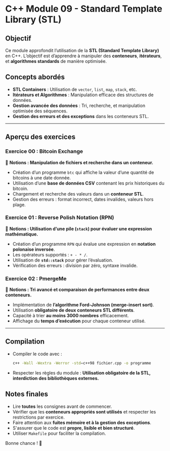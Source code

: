 # C++ Module 09 - Standard Template Library (STL)

## Objectif
Ce module approfondit l’utilisation de la **STL (Standard Template Library)** en C++. L’objectif est d’apprendre à manipuler des **conteneurs**, **itérateurs**, et **algorithmes standards** de manière optimisée.

## Concepts abordés
- **STL Containers** : Utilisation de `vector`, `list`, `map`, `stack`, etc.
- **Itérateurs et Algorithmes** : Manipulation efficace des structures de données.
- **Gestion avancée des données** : Tri, recherche, et manipulation optimisée des séquences.
- **Gestion des erreurs et des exceptions** dans les conteneurs STL.

---

## Aperçu des exercices

### **Exercice 00 : Bitcoin Exchange**
📌 **Notions : Manipulation de fichiers et recherche dans un conteneur.**
- Création d’un programme `btc` qui affiche la valeur d’une quantité de bitcoins à une date donnée.
- Utilisation d’une **base de données CSV** contenant les prix historiques du bitcoin.
- Chargement et recherche des valeurs dans un **conteneur STL**.
- Gestion des erreurs : format incorrect, dates invalides, valeurs hors plage.

### **Exercice 01 : Reverse Polish Notation (RPN)**
📌 **Notions : Utilisation d’une pile (`stack`) pour évaluer une expression mathématique.**
- Création d’un programme `RPN` qui évalue une expression en **notation polonaise inversée**.
- Les opérateurs supportés : `+ - * /`.
- Utilisation de **`std::stack`** pour gérer l’évaluation.
- Vérification des erreurs : division par zéro, syntaxe invalide.

### **Exercice 02 : PmergeMe**
📌 **Notions : Tri avancé et comparaison de performances entre deux conteneurs.**
- Implémentation de **l’algorithme Ford-Johnson (merge-insert sort)**.
- Utilisation **obligatoire de deux conteneurs STL différents**.
- Capacité à trier **au moins 3000 nombres** efficacement.
- Affichage du **temps d’exécution** pour chaque conteneur utilisé.

---

## Compilation
- Compiler le code avec :
  ```sh
  c++ -Wall -Wextra -Werror -std=c++98 fichier.cpp -o programme
  ```
- Respecter les règles du module : **Utilisation obligatoire de la STL, interdiction des bibliothèques externes.**

## Notes finales
- Lire **toutes** les consignes avant de commencer.
- Vérifier que les **conteneurs appropriés sont utilisés** et respecter les restrictions par exercice.
- Faire attention aux **fuites mémoire et à la gestion des exceptions**.
- S'assurer que le code est **propre, lisible et bien structuré**.
- Utiliser `Makefile` pour faciliter la compilation.

Bonne chance ! 🚀
